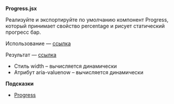 **Progress.jsx**

Реализуйте и экспортируйте по умолчанию компонент Progress, который принимает свойство percentage и рисует статический прогресс бар.

Использование — [ссылка](https://github.com/junjun-it-courses/react-hw/blob/master/task-4/using.html)

Результат — [ссылка](https://github.com/junjun-it-courses/react-hw/blob/master/task-4/result.html)

* Стиль width – вычисляется динамически
* Атрибут aria-valuenow – вычисляется динамически

**Подсказки**
* [Progress](https://getbootstrap.com/docs/5.1/components/progress/)